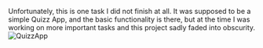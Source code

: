 Unfortunately, this is one task I did not finish at all. It was supposed to be a simple Quizz App, and the basic functionality is there, but at the time I was working on more important tasks and this project sadly faded into obscurity.
![QuizzApp](https://user-images.githubusercontent.com/22280179/162627427-245f6c92-b763-455d-a4e2-f9364fefbfe9.png)
